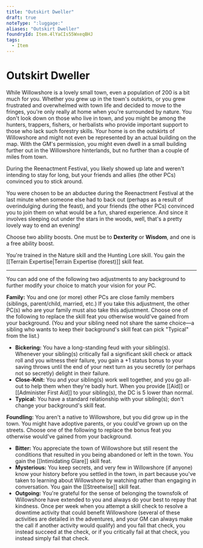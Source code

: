 ```yaml
---
title: "Outskirt Dweller"
draft: true
noteType: ":luggage:"
aliases: "Outskirt Dweller"
foundryId: Item.4lYaCIs55WxeqBHJ
tags:
  - Item
---
```


# Outskirt Dweller

While Willowshore is a lovely small town, even a population of 200 is a bit much for you. Whether you grew up in the town's outskirts, or you grew frustrated and overwhelmed with town life and decided to move to the fringes, you're only really at home when you're surrounded by nature. You don't look down on those who live in town, and you might be among the hunters, trappers, fishers, or herbalists who provide important support to those who lack such forestry skills. Your home is on the outskirts of Willowshore and might not even be represented by an actual building on the map. With the GM's permission, you might even dwell in a small building further out in the Willowshore hinterlands, but no further than a couple of miles from town.

During the Reenactment Festival, you likely showed up late and weren't intending to stay for long, but your friends and allies (the other PCs) convinced you to stick around.

You were chosen to be an abductee during the Reenactment Festival at the last minute when someone else had to back out (perhaps as a result of overindulging during the feast), and your friends (the other PCs) convinced you to join them on what would be a fun, shared experience. And since it involves sleeping out under the stars in the woods, well, that's a pretty lovely way to end an evening!

Choose two ability boosts. One must be to **Dexterity** or **Wisdom**, and one is a free ability boost.

You're trained in the Nature skill and the Hunting Lore skill. You gain the [[Terrain Expertise|Terrain Expertise (forest)]] skill feat.

* * *

You can add one of the following two adjustments to any background to further modify your choice to match your vision for your PC.

**Family:** You and one (or more) other PCs are close family members (siblings, parent/child, married, etc.) If you take this adjustment, the other PC(s) who are your family must also take this adjustment. Choose one of the following to replace the skill feat you otherwise would've gained from your background. (You and your sibling need not share the same choice—a sibling who wants to keep their background's skill feat can pick "Typical" from the list.)

*   **Bickering:** You have a long-standing feud with your sibling(s). Whenever your sibling(s) critically fail a significant skill check or attack roll and you witness their failure, you gain a +1 status bonus to your saving throws until the end of your next turn as you secretly (or perhaps not so secretly) delight in their failure. 
*   **Close-Knit:** You and your sibling(s) work well together, and you go all-out to help them when they're badly hurt. When you provide [[Aid]] or [[Administer First Aid]] to your sibling(s), the DC is 5 lower than normal.
*   **Typical:** You have a standard relationship with your sibling(s); don't change your background's skill feat.

**Foundling:** You aren't a native to Willowshore, but you did grow up in the town. You might have adoptive parents, or you could've grown up on the streets. Choose one of the following to replace the bonus feat you otherwise would've gained from your background.

*   **Bitter:** You appreciate the town of Willowshore but still resent the conditions that resulted in you being abandoned or left in the town. You gain the [[Intimidating Glare]] skill feat.
*   **Mysterious:** You keep secrets, and very few in Willowshore (if anyone) know your history before you settled in the town, in part because you've taken to learning about Willowshore by watching rather than engaging in conversation. You gain the [[Streetwise]] skill feat.
*   **Outgoing:** You're grateful for the sense of belonging the townsfolk of Willowshore have extended to you and always do your best to repay that kindness. Once per week when you attempt a skill check to resolve a downtime activity that could benefit Willowshore (several of these activities are detailed in the adventures, and your GM can always make the call if another activity would qualify) and you fail that check, you instead succeed at the check, or if you critically fail at that check, you instead simply fail that check.
